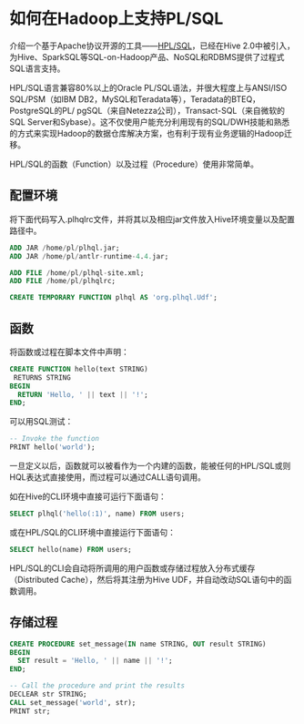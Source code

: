 # 如何在Hadoop上支持PL/SQL

介绍一个基于Apache协议开源的工具——[HPL/SQL](http://www.hplsql.org/)，已经在Hive 2.0中被引入，为Hive、SparkSQL等SQL-on-Hadoop产品、NoSQL和RDBMS提供了过程式SQL语言支持。

HPL/SQL语言兼容80%以上的Oracle PL/SQL语法，并很大程度上与ANSI/ISO SQL/PSM（如IBM DB2，MySQL和Teradata等），Teradata的BTEQ，PostgreSQL的PL/ pgSQL（来自Netezza公司），Transact-SQL（来自微软的SQL Server和Sybase）。这不仅使用户能充分利用现有的SQL/DWH技能和熟悉的方式来实现Hadoop的数据仓库解决方案，也有利于现有业务逻辑的Hadoop迁移。

HPL/SQL的函数（Function）以及过程（Procedure）使用非常简单。

## 配置环境

将下面代码写入.plhqlrc文件，并将其以及相应jar文件放入Hive环境变量以及配置路径中。

```sql
ADD JAR /home/pl/plhql.jar;
ADD JAR /home/pl/antlr-runtime-4.4.jar;

ADD FILE /home/pl/plhql-site.xml;
ADD FILE /home/pl/plhqlrc;

CREATE TEMPORARY FUNCTION plhql AS 'org.plhql.Udf';
```

## 函数
将函数或过程在脚本文件中声明：

```sql
CREATE FUNCTION hello(text STRING)
 RETURNS STRING
BEGIN
  RETURN 'Hello, ' || text || '!';
END;
```

可以用SQL测试：

```sql
-- Invoke the function
PRINT hello('world');
```

一旦定义以后，函数就可以被看作为一个内建的函数，能被任何的HPL/SQL或则HQL表达式直接使用，而过程可以通过CALL语句调用。

如在Hive的CLI环境中直接可运行下面语句：

```sql
SELECT plhql('hello(:1)', name) FROM users;
```

或在HPL/SQL的CLI环境中直接运行下面语句：

```sql
SELECT hello(name) FROM users;
```

HPL/SQL的CLI会自动将所调用的用户函数或存储过程放入分布式缓存（Distributed Cache），然后将其注册为Hive UDF，并自动改动SQL语句中的函数调用。

## 存储过程

```sql
CREATE PROCEDURE set_message(IN name STRING, OUT result STRING)
BEGIN
  SET result = 'Hello, ' || name || '!';
END;

-- Call the procedure and print the results
DECLEAR str STRING;
CALL set_message('world', str);
PRINT str;
```
